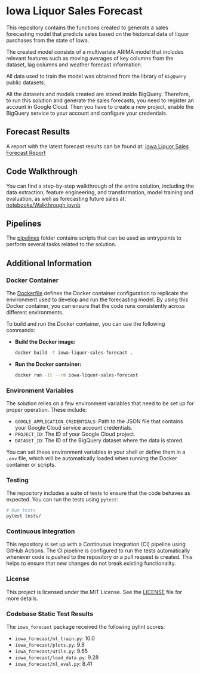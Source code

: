 # Iowa Liquor Sales Forecast

This repository contains the functions created to generate a sales forecasting
model that predicts sales based on the historical data of liquor purchases from
the state of Iowa.

The created model consists of a multivariate ARIMA model that includes
relevant features such as moving averages of key columns from the dataset, 
lag columns and weather forecast information.

All data used to train the model was obtained from the library
of `BigQuery` public datasets.

All the datasets and models created are stored inside BigQuery. Therefore, 
to run this solution and generate the sales forecasts, you need to register an
account in Google Cloud. Then you have to create a new project, enable the 
BigQuery service to your account and configure your credentials.

## Forecast Results

A report with the latest forecast results can be found at:
[Iowa Liquor Sales Forecast Report](https://lookerstudio.google.com/reporting/df348e6b-5d25-47bd-ae51-d7d40906a73b)

## Code Walkthrough

You can find a step-by-step walkthrough of the entire solution, including 
the data extraction, feature engineering, and transformation, model training
and evaluation, as well as forecasting future sales at:
[notebooks/Walkthrough.ipynb](./notebooks/Walkthrough.ipynb)

## Pipelines

The [pipelines](./pipelines) folder contains scripts that can be used as
entrypoints to perform several tasks related to the solution.

## Additional Information

### Docker Container

The [Dockerfile](./Dockerfile) defines the Docker container configuration to
replicate the environment used to develop and run the forecasting model.
By using this Docker container, you can ensure that the code runs consistently
across different environments. 

To build and run the Docker container, you can use the following commands:

* **Build the Docker image:**
    
  ```bash
  docker build -t iowa-liquor-sales-forecast .
  ```

* **Run the Docker container:**
    
  ```bash
  docker run -it --rm iowa-liquor-sales-forecast
  ```

### Environment Variables

The solution relies on a few environment variables that need to be set up for proper operation.
These include:

- `GOOGLE_APPLICATION_CREDENTIALS`: Path to the JSON file that contains your Google Cloud service account credentials.
- `PROJECT_ID`: The ID of your Google Cloud project.
- `DATASET_ID`: The ID of the BigQuery dataset where the data is stored.

You can set these environment variables in your shell or define them in a `.env` file,
which will be automatically loaded when running the Docker container or scripts.

### Testing

The repository includes a suite of tests to ensure that the code behaves as expected.
You can run the tests using `pytest`:

```bash
# Run tests
pytest tests/
```

### Continuous Integration

This repository is set up with a Continuous Integration (CI) pipeline using GitHub Actions.
The CI pipeline is configured to run the tests automatically whenever code is pushed to the
repository or a pull request is created. This helps to ensure that new changes do not break existing
functionality.


### License

This project is licensed under the MIT License. See the [LICENSE](./LICENSE) file for more details.


### Codebase Static Test Results

The `iowa_forecast` package received the following pylint scores:

* `iowa_forecast/ml_train.py`: 10.0
* `iowa_forecast/plots.py`: 9.8
* `iowa_forecast/utils.py`: 9.65
* `iowa_forecast/load_data.py`: 9.28
* `iowa_forecast/ml_eval.py`: 8.41

